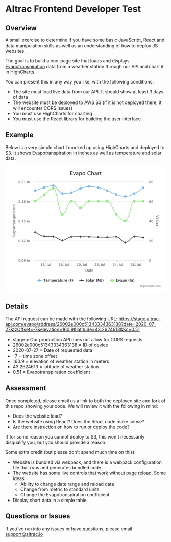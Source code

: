 # Altrac Frontend Developer Test 

## Overview

A small exercise to determine if you have some basic JavaScript, React and data manipulation skills as well as an understanding of how to deploy JS websites.

The goal is to build a one-page site that loads and displays [Evapotranspiration](https://en.wikipedia.org/wiki/Evapotranspiration) data from a weather station through our API and chart it in [HighCharts](https://www.highcharts.com/).

You can present this in any way you like, with the following conditions:

- The site must load live data from our API. It should show at least 3 days of data
- The website must be deployed to AWS S3 (if it is not deployed there, it will encounter CORS issues)
- You must use HighCharts for charting
- You must use the React library for building the user interface

## Example

Below is a very simple chart I mocked up using HighCharts and deployed to S3. It shows Evapotranspiration in inches as well as temperature and solar data.

![Basic Chart](images/basic.png)

## Details

The API request can be made with the following URL: https://stage.altrac-api.com/evapo/address/26002e000c51343334363138?date=2020-07-27&tzOffset=-7&elevation=160.9&latitude=43.2624613&Kc=0.51

- stage = Our production API does not allow for CORS requests
- 26002e000c51343334363138 = ID of device
- 2020-07-27 = Date of requested data
- -7 = time zone offset
- 160.9 = elevation of weather station in meters
- 43.2624613 = latitude of weather station
- 0.51 = Evapotranspiration coefficient

## Assessment

Once completed, please email us a link to both the deployed site and fork of this repo showing your code. We will review it with the following in mind:

- Does the website load?
- Is the website using React? Does the React code make sense?
- Are there instruction on how to run or deploy the code?

If for some reason you cannot deploy to S3, this won't necessarily disqualify you, but you should provide a reason.

Some extra credit (but please don't spend much time on this):

- Website is bundled via webpack, and there is a webpack configuration file that runs and generates bundled code
- The website has some live controls that work without page reload. Some ideas:
   - Ability to change date range and reload data
   - Change from metric to standard units
   - Change the Evapotranspiration coefficient
- Display chart data in a simple table

## Questions or Issues

If you've run into any issues or have questions, please email support@altrac.io
